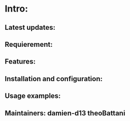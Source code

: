 # Intro:

## Latest updates:

## Requierement:

## Features:

## Installation and configuration:

## Usage examples:

## Maintainers: damien-d13 theoBattani
